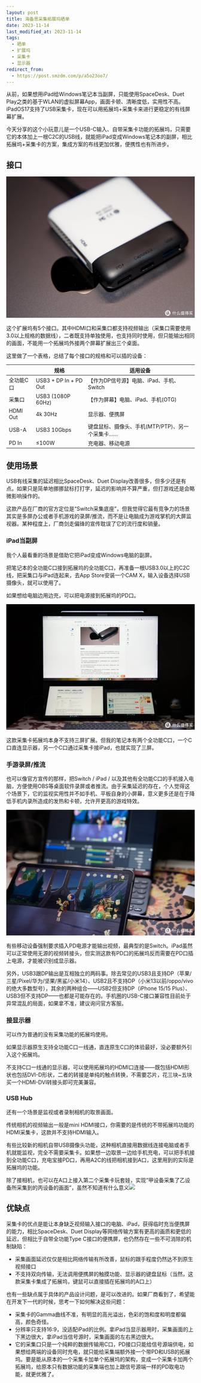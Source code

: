 ```yaml
---
layout: post
title: 海备思采集拓展坞晒单
date: 2023-11-14
last_modified_at: 2023-11-14
tags:
  - 晒单
  - 扩展坞
  - 采集卡
  - 显示器
redirect_from:
  - https://post.smzdm.com/p/a5o23oo7/
---
```

从前，如果想用iPad给Windows笔记本当副屏，只能使用SpaceDesk、Duet Play之类的基于WLAN的虚拟屏幕App，画面卡顿、清晰度低，实用性不高。iPadOS17支持了USB采集卡，现在可以用拓展坞+采集卡来进行更稳定的有线屏幕扩展。

今天分享的这个小玩意儿是一个USB-C输入、自带采集卡功能的拓展坞，只需要它的本体加上一根C2C的USB线，就能把iPad变成Windows笔记本的副屏，相比拓展坞+采集卡的方案，集成方案的布线更加优雅，便携性也有所进步。

## 接口

![](/assets/img/capture-dock-1.webp)

这个扩展坞有5个接口。其中HDMI口和采集口都支持视频输出（采集口需要使用3.0以上规格的数据线），二者既支持单独使用，也支持同时使用，但只能输出相同的画面，不能用一个拓展坞外接两个屏幕扩展出三个桌面。

这里做了一个表格，总结了每个接口的规格和可以插的设备：

|          | 规格                    | 适用设备                          |
| -------- | --------------------- | ----------------------------- |
| 全功能C口    | USB3 + DP In + PD Out | 【作为DP信号源】电脑、iPad、手机、Switch    |
| 采集口      | USB3 (1080P 60Hz)     | 【作为屏幕】电脑、iPad、手机(OTG)         |
| HDMI Out | 4k 30Hz               | 显示器、便携屏                       |
| USB-A    | USB3 10Gbps           | 键盘鼠标、摄像头、手机(MTP/PTP)、另一个采集卡…… |
| PD In    | ≤100W                 | 充电器、移动电源                      |

## 使用场景

USB有线采集的延迟相比SpaceDesk、Duet Display改善很多，但多少还是有点。如果只是简单地挪挪鼠标打打字，延迟的影响并不算严重，但打游戏还是会略微影响操作的。

这款产品在厂商的官方定位是“Switch采集底座”，但我觉得它最有竞争力的场景其实是多屏办公或者手机游戏的录屏/推流，而不是让电脑成为游戏掌机的大屏监视器。某种程度上，厂商剑走偏锋的宣传耽误了它的流行度和销量。

### iPad当副屏

我个人最看重的场景是借助它把iPad变成Windows电脑的副屏。

把笔记本的全功能C口接到拓展坞的全功能C口，再准备一根USB3.0以上的C2C线，把采集口与iPad连起来，去App Store安装一个CAM X，输入设备选择USB摄像头，就可以使用了。

如果想给电脑边用边充，可以把电源接到拓展坞的PD口。

![](/assets/img/capture-dock-2.webp)

这款采集卡拓展坞本身不支持三屏扩展。但我的笔记本有两个全功能C口，一个C口直连显示器，另一个C口通过采集卡接iPad，也就实现了三屏。

### 手游录屏/推流

也可以像官方宣传的那样，把Switch / iPad / 以及其他有全功能C口的手机接入电脑，方便使用OBS等桌面软件录屏或者推流。由于采集延迟的存在，个人觉得这个场景下，它的监视实用性并不如手机、平板自身的小屏幕，意义更多还是在于降低手机内录所造成的发热和卡顿，允许开更高的游戏特效。

![](/assets/img/capture-dock-3.webp)

有些移动设备强制要求插入PD电源才能输出视频，最典型的是Switch。iPad虽然可以正常使用无源的视频转接头，但实测这款有PD口的拓展坞反而需要在PD口插上电源，才能被识别成显示器。

另外，USB3跟DP输出是互相独立的两码事。除去常见的USB3且支持DP（苹果/三星/Pixel/华为/坚果/黑鲨/小米14）、USB2且不支持DP（小米13以前/oppo/vivo的绝大多数型号），其余的两种组合——USB2但支持DP（iPhone 15/15 Plus）、USB3但不支持DP——也都是可能存在的。手机圈的USB-C接口兼容性目前处于异常混乱的局面，如果拿不准，建议询问官方客服。

### 接显示器

可以作为普通的没有采集功能的拓展坞使用。

如果显示器原生支持全功能C口一线通，直连原生C口的体验最好，没必要额外引入这个拓展坞。

不支持C口一线通的显示器，可以使用拓展坞的HDMI口连接——既包括HDMI形状也包括DVI-D形状，二者的转接是单纯的触点转换，不需要芯片，花三块~五块买一个HDMI-DVI转接头即可完美兼容。

### USB Hub

还有一个场景是监视或者录制相机的取景画面。

传统相机的视频输出一般是mini HDMI接口，你需要的是传统的不带拓展坞功能的HDMI采集卡，这款并不支持HDMI输入。

有些比较新的相机自带USB摄像头功能，这种相机直接用数据线连接电脑或者手机就能监视，完全不需要采集卡。如果想一边取景一边给手机充电，可以把手机接到全功能C口，充电宝接PD口，再用A2C的线把相机接到A口，这里用到的实际是拓展坞的功能。

除了接相机，也可以在A口上接入第二个采集卡玩套娃，实现”甲设备采集了乙设备所采集到的丙设备的画面”，虽然不知道有什么意义<img class="sticker" src="https://res.smzdm.com/images/emotions/50.png">

## 优缺点

采集卡的优点是能让本身缺乏视频输入接口的电脑、iPad，获得临时充当便携屏的能力，相比SpaceDesk、Duet Display等网络传输方案有更高的画质和更低的延迟，但相比于自带全功能Type C接口的便携屏，也仍然存在一些不可消除的机制缺陷：

- 采集画面延迟仅仅是相比网络传输有所改善，鼠标的跟手程度仍然达不到原生视频接口
- 不支持双向传输，无法调用便携屏的触摸功能、显示器的键盘鼠标（当然，这款采集卡集成了拓展坞，键鼠可以直接插在拓展坞的A口上）

也有一些缺点属于具体的产品设计问题，是可以改进的。如果厂商看到了，希望能在开发下一代的时候，思考一下如何解决这些问题：

- 采集卡的Gamma曲线不准，有明显的高光溢出，色彩的饱和度和明度都偏高，颜色奇怪。
- 分辨率只支持16:9，没适配iPad的比例。拿iPad当显示器用时，采集画面的上下黑边很大，拿iPad当信号源时，采集画面的左右黑边很大。
- 它的采集口只是一个纯粹的数据传输用C口，PD接口只能给信号源端供电，如果想给两端的设备同时充电，就只能给采集端额外接一个带PD和USB的拓展坞。要是能从原本的一个采集卡加单个拓展坞的架构，变成一个采集卡加两个拓展坞，给原本只有数据功能的采集端也加上跟信号源端一样的PD取电功能，就更优雅了。